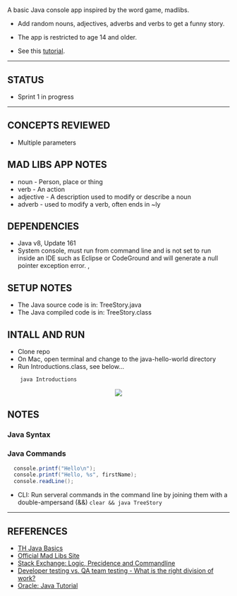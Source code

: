 # 

A basic Java console app inspired by the word game, madlibs.  
- Add random nouns, adjectives, adverbs and verbs to get a funny story.  
- The app is restricted to age 14 and older.

- See this [tutorial](https://teamtreehouse.com/library/multiple-strings).

-------------------------------------------
## STATUS
- Sprint 1 in progress

-------------------------------------------


## CONCEPTS REVIEWED

- Multiple parameters

## MAD LIBS APP NOTES

- noun - Person, place or thing
- verb - An action
- adjective - A description used to modify or describe a noun
- adverb - used to modify a verb, often ends in ~ly


## DEPENDENCIES

- Java v8, Update 161
- System console, must run from command line and is not set to run inside an IDE such as Eclipse or CodeGround and will generate a null pointer exception error.
,
## SETUP NOTES

- The Java source code is in: TreeStory.java
- The Java compiled code is in: TreeStory.class


## INTALL AND RUN

- Clone repo
- On Mac, open terminal and change to the java-hello-world directory
- Run Introductions.class, see below...

```java
    java Introductions
```
<p align="center">
  <img src="introductions.png">
</p>

## NOTES

### Java Syntax




### Java Commands

```java
  console.printf("Hello\n");
  console.printf("Hello, %s", firstName);
  console.readLine();
``` 
- CLI: Run serveral commands in the command line by joining them with a double-ampersand (&&)
  ```clear && java TreeStory```



-------------------------------------------

## REFERENCES

- [TH Java Basics](https://teamtreehouse.com/library/multiple-strings)
- [Official Mad Libs Site](http://www.madlibs.com/)
- [Stack Exchange: Logic, Precidence and Commandline](http://unix.stackexchange.com/questions/88850/bash-logical-operators-precedence)
- [Developer testing vs. QA team testing - What is the right division of work?](http://stackoverflow.com/questions/14040/developer-testing-vs-qa-team-testing-what-is-the-right-division-of-work)
- [Oracle: Java Tutorial](https://docs.oracle.com/javase/tutorial/java/index.html)

